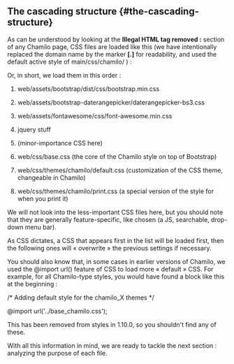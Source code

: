 ## The cascading structure {#the-cascading-structure}

As can be understood by looking at the **Illegal HTML tag removed :** section of any Chamilo page, CSS files are loaded like this (we have intentionally replaced the domain name by the marker **[.]** for readability, and used the default active style of main/css/chamilo/ ) :

Or, in short, we load them in this order :

1.  web/assets/bootstrap/dist/css/bootstrap.min.css

2.  web/assets/bootstrap-daterangepicker/daterangepicker-bs3.css

3.  web/assets/fontawesome/css/font-awesome.min.css

4.  jquery stuff

5.  (minor-importance CSS here)

6.  web/css/base.css (the core of the Chamilo style on top of Bootstrap)

7.  web/css/themes/chamilo/default.css (customization of the CSS theme, changeable in Chamilo)

8.  web/css/themes/chamilo/print.css (a special version of the style for when you print it)

We will not look into the less-important CSS files here, but you should note that they are generally feature-specific, like chosen (a JS, searchable, drop-down menu bar).

As CSS dictates, a CSS that appears first in the list will be loaded first, then the following ones will « overwrite » the previous settings if necessary.

You should also know that, in some cases in earlier versions of Chamilo, we used the @import url() feature of CSS to load more « default » CSS. For example, for all Chamilo-type styles, you would have found a block like this at the beginning :

/* Adding default style for the chamilo_X themes */

@import url(&#039;../base_chamilo.css&#039;);

This has been removed from styles in 1.10.0, so you shouldn&#039;t find any of these.

With all this information in mind, we are ready to tackle the next section : analyzing the purpose of each file.